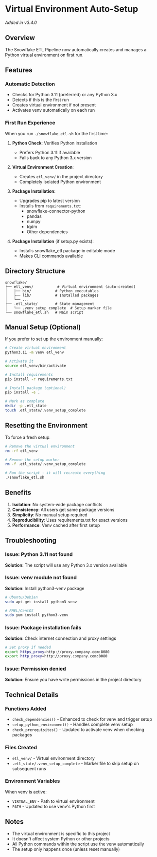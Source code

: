 # Virtual Environment Auto-Setup

*Added in v3.4.0*

## Overview
The Snowflake ETL Pipeline now automatically creates and manages a Python virtual environment on first run.

## Features

### Automatic Detection
- Checks for Python 3.11 (preferred) or any Python 3.x
- Detects if this is the first run
- Creates virtual environment if not present
- Activates venv automatically on each run

### First Run Experience
When you run `./snowflake_etl.sh` for the first time:

1. **Python Check**: Verifies Python installation
   - Prefers Python 3.11 if available
   - Falls back to any Python 3.x version
   
2. **Virtual Environment Creation**: 
   - Creates `etl_venv/` in the project directory
   - Completely isolated Python environment
   
3. **Package Installation**:
   - Upgrades pip to latest version
   - Installs from `requirements.txt`:
     - snowflake-connector-python
     - pandas
     - numpy
     - tqdm
     - Other dependencies
   
4. **Package Installation** (if setup.py exists):
   - Installs snowflake_etl package in editable mode
   - Makes CLI commands available

## Directory Structure
```
snowflake/
├── etl_venv/           # Virtual environment (auto-created)
│   ├── bin/           # Python executables
│   ├── lib/           # Installed packages
│   └── ...
├── .etl_state/        # State management
│   └── .venv_setup_complete  # Setup marker file
└── snowflake_etl.sh   # Main script
```

## Manual Setup (Optional)
If you prefer to set up the environment manually:

```bash
# Create virtual environment
python3.11 -m venv etl_venv

# Activate it
source etl_venv/bin/activate

# Install requirements
pip install -r requirements.txt

# Install package (optional)
pip install -e .

# Mark as complete
mkdir -p .etl_state
touch .etl_state/.venv_setup_complete
```

## Resetting the Environment
To force a fresh setup:

```bash
# Remove the virtual environment
rm -rf etl_venv

# Remove the setup marker
rm -f .etl_state/.venv_setup_complete

# Run the script - it will recreate everything
./snowflake_etl.sh
```

## Benefits

1. **Isolation**: No system-wide package conflicts
2. **Consistency**: All users get same package versions
3. **Simplicity**: No manual setup required
4. **Reproducibility**: Uses requirements.txt for exact versions
5. **Performance**: Venv cached after first setup

## Troubleshooting

### Issue: Python 3.11 not found
**Solution**: The script will use any Python 3.x version available

### Issue: venv module not found
**Solution**: Install python3-venv package
```bash
# Ubuntu/Debian
sudo apt-get install python3-venv

# RHEL/CentOS
sudo yum install python3-venv
```

### Issue: Package installation fails
**Solution**: Check internet connection and proxy settings
```bash
# Set proxy if needed
export https_proxy=http://proxy.company.com:8080
export http_proxy=http://proxy.company.com:8080
```

### Issue: Permission denied
**Solution**: Ensure you have write permissions in the project directory

## Technical Details

### Functions Added
- `check_dependencies()` - Enhanced to check for venv and trigger setup
- `setup_python_environment()` - Handles complete venv setup
- `check_prerequisites()` - Updated to activate venv when checking packages

### Files Created
- `etl_venv/` - Virtual environment directory
- `.etl_state/.venv_setup_complete` - Marker file to skip setup on subsequent runs

### Environment Variables
When venv is active:
- `VIRTUAL_ENV` - Path to virtual environment
- `PATH` - Updated to use venv's Python first

## Notes
- The virtual environment is specific to this project
- It doesn't affect system Python or other projects
- All Python commands within the script use the venv automatically
- The setup only happens once (unless reset manually)